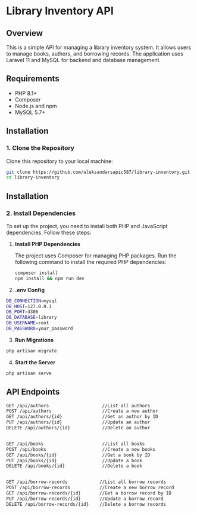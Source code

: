 # Library Inventory API

## Overview

This is a simple API for managing a library inventory system. It allows users to manage books, authors, and borrowing records. The application uses Laravel 11 and MySQL for backend and database management.

## Requirements

- PHP 8.1+
- Composer
- Node.js and npm
- MySQL 5.7+

## Installation

### 1. Clone the Repository

Clone this repository to your local machine:

```bash
git clone https://github.com/aleksandarsapic587/library-inventory.git
cd library-inventory
```

## Installation

### 2. Install Dependencies

To set up the project, you need to install both PHP and JavaScript dependencies. Follow these steps:

1. **Install PHP Dependencies**

   The project uses Composer for managing PHP packages. Run the following command to install the required PHP dependencies:

   ```bash
   composer install
   npm install && npm run dev
   ```

2. **.env Config**
```bash
DB_CONNECTION=mysql
DB_HOST=127.0.0.1
DB_PORT=3306
DB_DATABASE=library
DB_USERNAME=root
DB_PASSWORD=your_password
```
3. **Run Migrations**
```bash
php artisan migrate
```

4. **Start the Server**
```bash
php artisan serve
```

## API Endpoints
```bash
GET /api/authors                    //List all authors
POST /api/authors                   //Create a new author
GET /api/authors/{id}               //Get an author by ID
PUT /api/authors/{id}               //Update an author
DELETE /api/authors/{id}            //Delete an author


GET /api/books                      //List all books
POST /api/books                     //Create a new books
GET /api/books/{id}                 //Get a book by ID
PUT /api/books/{id}                 //Update a book
DELETE /api/books/{id}              //Delete a book


GET /api/borrow-records            //List all borrow records
POST /api/borrow-records           //Create a new borrow record
GET /api/borrow-records/{id}       //Get a borrow record by ID
PUT /api/borrow-records/{id}       //Update a borrow record
DELETE /api/borrow-records/{id}    //Delete a borrow records




```